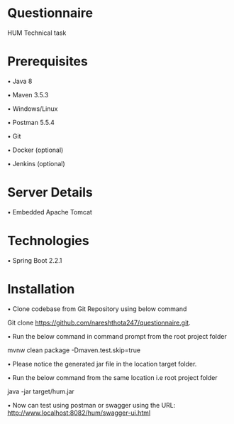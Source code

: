 # Questionnaire
HUM Technical task


# Prerequisites

•	Java 8 

•	Maven 3.5.3

•	Windows/Linux

•	Postman 5.5.4

•	Git

•	Docker (optional)

•	Jenkins (optional)

# Server Details
•	Embedded Apache Tomcat

# Technologies
•	Spring Boot 2.2.1
# Installation
•	Clone codebase from Git Repository using below command

Git clone https://github.com/nareshthota247/questionnaire.git.

•	Run the below command in command prompt from the root project folder 

mvnw clean package -Dmaven.test.skip=true

•	Please notice the generated jar file in the location target folder.

•	Run the below command from the same location i.e root project folder 

java -jar target/hum.jar

•	Now can test using postman or swagger using the URL: http://www.localhost:8082/hum/swagger-ui.html


